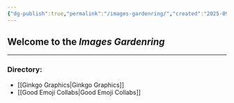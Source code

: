 ```yaml
---
{"dg-publish":true,"permalink":"/images-gardenring/","created":"2025-09-21T11:21:36.043-04:00","updated":"2025-09-21T11:25:34.442-04:00"}
---
```



## Welcome to the *Images Gardenring*
---

### Directory:
- [[Ginkgo Graphics\|Ginkgo Graphics]]
- [[Good Emoji Collabs\|Good Emoji Collabs]]